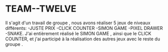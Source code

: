 # TEAM--TWELVE
Il s'agit d'un travail de groupe , nous avons réaliser 5 jeux de niveaux différents:
-JUSTE PRIX
-CLICK COUNTER
-SIMON GAME 
-PIXEL DRAWER
-SNAKE.
J'ai entièrement réalisé le SIMON GAME , ainsi que le CLICK COUNTER, et j'ai participé à la réalisation des autres jeux avec le reste du groupe .
